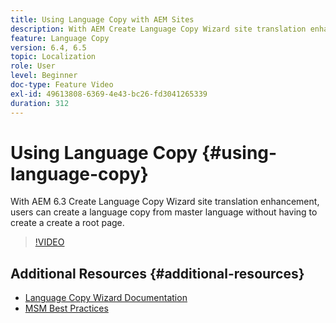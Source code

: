 ```yaml
---
title: Using Language Copy with AEM Sites
description: With AEM Create Language Copy Wizard site translation enhancement, users can create a  language copy from master language without having to create a create a root page.
feature: Language Copy
version: 6.4, 6.5
topic: Localization
role: User
level: Beginner
doc-type: Feature Video
exl-id: 49613808-6369-4e43-bc26-fd3041265339
duration: 312
---
```

# Using Language Copy {#using-language-copy}

With AEM 6.3 Create Language Copy Wizard site translation enhancement, users can create a  language copy from master language without having to create a create a root page.

>[!VIDEO](https://video.tv.adobe.com/v/17116?quality=12&learn=on)

## Additional Resources {#additional-resources}

* [Language Copy Wizard Documentation](https://helpx.adobe.com/experience-manager/6-5/sites/administering/using/tc-wizard.html)
* [MSM Best Practices](https://helpx.adobe.com/experience-manager/6-5/sites/administering/using/msm-best-practices.html)
